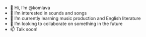 - 👋 Hi, I’m @komlava
- 👀 I’m interested in sounds and songs
- 🌱 I’m currently learning music production and English literature
- 💞️ I’m looking to collaborate on something in the future
- 📫 Talk soon!

<!---
komlava/komlava is a ✨ special ✨ repository because its `README.md` (this file) appears on your GitHub profile.
You can click the Preview link to take a look at your changes.
--->
